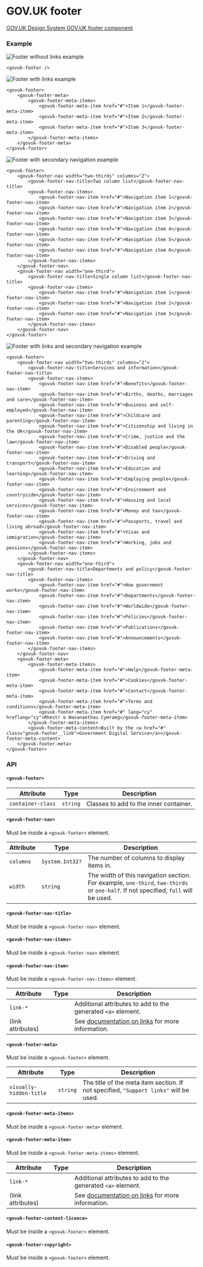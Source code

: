 <!-- Generated from src/GovUk.Frontend.AspNetCore.Docs/Templates/components/footer.liquid -->
# GOV.UK footer

[GOV.UK Design System GOV.UK footer component](https://design-system.service.gov.uk/components/footer/)


### Example

<img alt="Footer without links example" src="../images/footer-without-links-example.png" />

```razor
<govuk-footer />
```


<img alt="Footer with links example" src="../images/footer-with-links-example.png" />

```razor
<govuk-footer>
    <govuk-footer-meta>
        <govuk-footer-meta-items>
            <govuk-footer-meta-item href="#">Item 1</govuk-footer-meta-item>
            <govuk-footer-meta-item href="#">Item 2</govuk-footer-meta-item>
            <govuk-footer-meta-item href="#">Item 3</govuk-footer-meta-item>
        </govuk-footer-meta-items>
    </govuk-footer-meta>
</govuk-footer>
```


<img alt="Footer with secondary navigation example" src="../images/footer-with-secondary-navigation-example.png" />

```razor
<govuk-footer>
    <govuk-footer-nav width="two-thirds" columns="2">
        <govuk-footer-nav-title>Two column list</govuk-footer-nav-title>
        <govuk-footer-nav-items>
            <govuk-footer-nav-item href="#">Navigation item 1</govuk-footer-nav-item>
            <govuk-footer-nav-item href="#">Navigation item 2</govuk-footer-nav-item>
            <govuk-footer-nav-item href="#">Navigation item 3</govuk-footer-nav-item>
            <govuk-footer-nav-item href="#">Navigation item 4</govuk-footer-nav-item>
            <govuk-footer-nav-item href="#">Navigation item 5</govuk-footer-nav-item>
            <govuk-footer-nav-item href="#">Navigation item 6</govuk-footer-nav-item>
        </govuk-footer-nav-items>
    </govuk-footer-nav>
    <govuk-footer-nav width="one-third">
        <govuk-footer-nav-title>Single column list</govuk-footer-nav-title>
        <govuk-footer-nav-items>
            <govuk-footer-nav-item href="#">Navigation item 1</govuk-footer-nav-item>
            <govuk-footer-nav-item href="#">Navigation item 2</govuk-footer-nav-item>
            <govuk-footer-nav-item href="#">Navigation item 3</govuk-footer-nav-item>
        </govuk-footer-nav-items>
    </govuk-footer-nav>
</govuk-footer>
```


<img alt="Footer with links and secondary navigation example" src="../images/footer-with-links-and-secondary-navigation-example.png" />

```razor
<govuk-footer>
    <govuk-footer-nav width="two-thirds" columns="2">
        <govuk-footer-nav-title>Services and information</govuk-footer-nav-title>
        <govuk-footer-nav-items>
            <govuk-footer-nav-item href="#">Benefits</govuk-footer-nav-item>
            <govuk-footer-nav-item href="#">Births, deaths, marriages and care</govuk-footer-nav-item>
            <govuk-footer-nav-item href="#">Business and self-employed</govuk-footer-nav-item>
            <govuk-footer-nav-item href="#">Childcare and parenting</govuk-footer-nav-item>
            <govuk-footer-nav-item href="#">Citizenship and living in the UK</govuk-footer-nav-item>
            <govuk-footer-nav-item href="#">Crime, justice and the law</govuk-footer-nav-item>
            <govuk-footer-nav-item href="#">Disabled people</govuk-footer-nav-item>
            <govuk-footer-nav-item href="#">Driving and transport</govuk-footer-nav-item>
            <govuk-footer-nav-item href="#">Education and learning</govuk-footer-nav-item>
            <govuk-footer-nav-item href="#">Employing people</govuk-footer-nav-item>
            <govuk-footer-nav-item href="#">Environment and countryside</govuk-footer-nav-item>
            <govuk-footer-nav-item href="#">Housing and local services</govuk-footer-nav-item>
            <govuk-footer-nav-item href="#">Money and tax</govuk-footer-nav-item>
            <govuk-footer-nav-item href="#">Passports, travel and living abroad</govuk-footer-nav-item>
            <govuk-footer-nav-item href="#">Visas and immigration</govuk-footer-nav-item>
            <govuk-footer-nav-item href="#">Working, jobs and pensions</govuk-footer-nav-item>
        </govuk-footer-nav-items>
    </govuk-footer-nav>
    <govuk-footer-nav width="one-third">
        <govuk-footer-nav-title>Departments and policy</govuk-footer-nav-title>
        <govuk-footer-nav-items>
            <govuk-footer-nav-item href="#">How government works</govuk-footer-nav-item>
            <govuk-footer-nav-item href="#">Departments</govuk-footer-nav-item>
            <govuk-footer-nav-item href="#">Worldwide</govuk-footer-nav-item>
            <govuk-footer-nav-item href="#">Policies</govuk-footer-nav-item>
            <govuk-footer-nav-item href="#">Publications</govuk-footer-nav-item>
            <govuk-footer-nav-item href="#">Announcements</govuk-footer-nav-item>
        </govuk-footer-nav-items>
    </govuk-footer-nav>
    <govuk-footer-meta>
        <govuk-footer-meta-items>
            <govuk-footer-meta-item href="#">Help</govuk-footer-meta-item>
            <govuk-footer-meta-item href="#">Cookies</govuk-footer-meta-item>
            <govuk-footer-meta-item href="#">Contact</govuk-footer-meta-item>
            <govuk-footer-meta-item href="#">Terms and conditions</govuk-footer-meta-item>
            <govuk-footer-meta-item href="#" lang="cy" hreflang="cy">Rhestr o Wasanaethau Cymraeg</govuk-footer-meta-item>
        </govuk-footer-meta-items>
        <govuk-footer-meta-content>Built by the <a href="#" class="govuk-footer__link">Government Digital Service</a></govuk-footer-meta-content>
    </govuk-footer-meta>
</govuk-footer>
```


### API

#### `<govuk-footer>`

| Attribute | Type | Description |
| --- | --- | --- |
| `container-class` | `string` | Classes to add to the inner container. |


#### `<govuk-footer-nav>`

Must be inside a `<govuk-footer>` element.

| Attribute | Type | Description |
| --- | --- | --- |
| `columns` | `System.Int32?` | The number of columns to display items in. |
| `width` | `string` | The width of this navigation section. For example, `one-third`, `two-thirds` or `one-half`. If not specified, `full` will be used. |


#### `<govuk-footer-nav-title>`

Must be inside a `<govuk-footer-nav>` element.


#### `<govuk-footer-nav-items>`

Must be inside a `<govuk-footer-nav>` element.


#### `<govuk-footer-nav-item>`

Must be inside a `<govuk-footer-nav-items>` element.

| Attribute | Type | Description |
| --- | --- | --- |
| `link-*` |  | Additional attributes to add to the generated `<a>` element. |
| (link attributes) |  | See [documentation on links](../links.md) for more information. |


#### `<govuk-footer-meta>`

Must be inside a `<govuk-footer>` element.

| Attribute | Type | Description |
| --- | --- | --- |
| `visually-hidden-title` | `string` | The title of the meta item section. If not specified, `"Support links"` will be used. |


#### `<govuk-footer-meta-items>`

Must be inside a `<govuk-footer-meta>` element.


#### `<govuk-footer-meta-item>`

Must be inside a `<govuk-footer-meta-items>` element.

| Attribute | Type | Description |
| --- | --- | --- |
| `link-*` |  | Additional attributes to add to the generated `<a>` element. |
| (link attributes) |  | See [documentation on links](../links.md) for more information. |


#### `<govuk-footer-content-licence>`

Must be inside a `<govuk-footer>` element.


#### `<govuk-footer-copyright>`

Must be inside a `<govuk-footer>` element.

